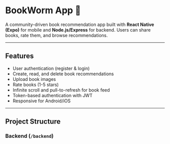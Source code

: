 # BookWorm App 🐛

A community-driven book recommendation app built with **React Native (Expo)** for mobile and **Node.js/Express** for backend. Users can share books, rate them, and browse recommendations.

---

## Features

- User authentication (register & login)
- Create, read, and delete book recommendations
- Upload book images
- Rate books (1-5 stars)
- Infinite scroll and pull-to-refresh for book feed
- Token-based authentication with JWT
- Responsive for Android/iOS

---

## Project Structure

### Backend (`/backend`)

